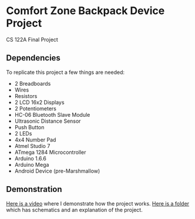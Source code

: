 # Comfort Zone Backpack Device Project
CS 122A Final Project

## Dependencies
To replicate this project a few things are needed:
- 2 Breadboards
- Wires
- Resistors
- 2 LCD 16x2 Displays
- 2 Potentiometers
- HC-06 Bluetooth Slave Module
- Ultrasonic Distance Sensor
- Push Button
- 2 LEDs
- 4x4 Number Pad
- Atmel Studio 7
- ATmega 1284 Microcontroller
- Arduino 1.6.6
- Arduino Mega
- Android Device (pre-Marshmallow)

## Demonstration
[Here is a video](https://www.youtube.com/watch?v=n7S699mHgeI&ab_channel=BaileyHerms) where I demonstrate how the project works.
[Here is a folder](https://drive.google.com/folderview?id=0Bx_tvMSO1SZna2k0bE1YOFFWUEk&usp=sharing) which has schematics and an explanation of the project.
